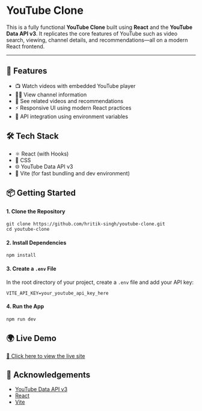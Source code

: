 
  <h1> YouTube Clone </h1>
  <p>This is a fully functional <strong>YouTube Clone</strong> built using <strong>React</strong> and the <strong>YouTube Data API v3</strong>. It replicates the core features of YouTube such as video search, viewing, channel details, and recommendations—all on a modern React frontend.</p>

  <hr />

  <h2>🚀 Features</h2>
  <ul>
    <li>📺 Watch videos with embedded YouTube player</li>
    <li>🧑‍💼 View channel information</li>
    <li>🧠 See related videos and recommendations</li>
    <li>⚡ Responsive UI using modern React practices</li>
    <li>🔐 API integration using environment variables</li>
  </ul>

  <h2>🛠️ Tech Stack</h2>
  <ul>
    <li>⚛️ React (with Hooks)</li>
    <li>💨 CSS </li>
    <li>🌐 YouTube Data API v3</li>
    <li>📁 Vite (for fast bundling and dev environment)</li>
  </ul>

  <h2>📦 Getting Started</h2>
  <h4>1. Clone the Repository</h4>
  <pre><code>git clone https://github.com/hritik-singh/youtube-clone.git
cd youtube-clone</code></pre>

  <h4>2. Install Dependencies</h4>
  <pre><code>npm install</code></pre>

  <h4>3. Create a <code>.env</code> File</h4>
  <p>In the root directory of your project, create a <code>.env</code> file and add your API key:</p>
  <pre><code>VITE_API_KEY=your_youtube_api_key_here</code></pre>

  <h4>4. Run the App</h4>
  <pre><code>npm run dev</code></pre>

  <h2>🌍 Live Demo</h2>
  <p><a href="https://your-deployment-link.com" target="_blank">🚀 Click here to view the live site</a></p>

  <h2>🤝 Acknowledgements</h2>
  <ul>
    <li><a href="https://developers.google.com/youtube/v3" target="_blank">YouTube Data API v3</a></li>
    <li><a href="https://reactjs.org/" target="_blank">React</a></li>
    <li><a href="https://vitejs.dev/" target="_blank">Vite</a></li>
  </ul>

</body>
</html>

